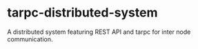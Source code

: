 # tarpc-distributed-system
A distributed system featuring REST API and tarpc for inter node communication.
